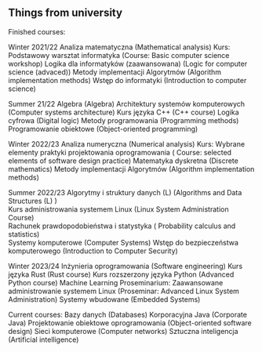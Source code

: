 ## Things from university

Finished courses:

Winter 2021/22
Analiza matematyczna (Mathematical analysis)
Kurs: Podstawowy warsztat informatyka (Course: Basic computer science workshop)
Logika dla informatyków (zaawansowana) (Logic for computer science (advaced))
Metody implementacji Algorytmów (Algorithm implementation methods)
Wstęp do informatyki (Introduction to computer science)

Summer 21/22
Algebra (Algebra)
Architektury systemów komputerowych (Computer systems architecture)
Kurs języka C++ (C++ course)
Logika cyfrowa (Digital logic)
Metody programowania (Programming methods)
Programowanie obiektowe (Object-oriented programming)

Winter 2022/23
Analiza numeryczna (Numerical analysis)
Kurs: Wybrane elementy praktyki projektowania oprogramowania ( Course: selected elements of software design practice)
Matematyka dyskretna (Discrete mathematics)
Metody implementacji Algorytmów (Algorithm implementation methods)

Summer 2022/23
Algorytmy i struktury danych (L) (Algorithms and Data Structures (L) )<br />
Kurs administrowania systemem Linux (Linux System Administration Course)\
Rachunek prawdopodobieństwa i statystyka ( Probability calculus and statistics)\
Systemy komputerowe (Computer Systems)
Wstęp do bezpieczeństwa komputerowego (Introduction to Computer Security)

Winter 2023/24
Inżynieria oprogramowania (Software engineering)
Kurs języka Rust (Rust course)
Kurs rozszerzony języka Python (Advanced Python course)
Machine Learning
Proseminarium: Zaawansowane administrowanie systemem Linux (Proseminar: Advanced Linux System Administration)
Systemy wbudowane (Embedded Systems)

Current courses:
Bazy danych (Databases)
Korporacyjna Java (Corporate Java)
Projektowanie obiektowe oprogramowania (Object-oriented software design)
Sieci komputerowe (Computer networks)
Sztuczna inteligencja (Artificial intelligence)

